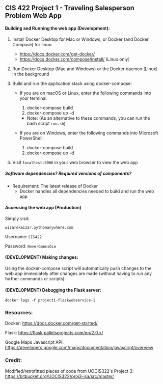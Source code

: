 ## CIS 422 Project 1 - Traveling Salesperson Problem Web App

#### Building and Running the web app (Development):

1. Install Docker Desktop for Mac or Windows, or Docker (and Docker Compose) for linux:
    - https://docs.docker.com/get-docker/
    - https://docs.docker.com/compose/install/ (Linux only)
2. Run Docker Desktop (Mac and Windows) or the Docker daemon (Linux) in the background
3. Build and run the application stack using docker-compose:

    - If you are on macOS or Linux, enter the following commands into your terminal:

        1. docker-compose build
        2. docker-compose up -d 

        - Note: (As an alternative to these commands, you can run the bash script `run.sh`)

    - If you are on Windows, enter the following commands into Microsoft PowerShell: 
    
        1. docker-compose build
        2. docker-compose up -d 

4. Visit `localhost:5000` in your web browser to view the web app

##### Software dependencies? Required versions of components?

- Requirement: The latest release of Docker
    - Docker handles all dependencies needed to build and run the web app

#### Accessing the web app (Production)

Simply visit:
    
    wizardkaizar.pythonanywhere.com

Username: `CIS422`

Password: `NeverGonnaDie`
    

#### (DEVELOPMENT) Making changes:

Using the docker-compose script will automatically push changes to the web app immediately after changes are made (without having to run any further commands or scripts).

#### (DEVELOPMENT) Debugging the Flask server:

    docker logs -f project1-flaskwebservice-1    

### Resources:

Docker: https://docs.docker.com/get-started/

Flask: https://flask.palletsprojects.com/en/2.0.x/

Google Maps Javascript API: https://developers.google.com/maps/documentation/javascript/overview

### Credit:

Modified/retrofitted pieces of code from UOCIS322's Project 3: https://bitbucket.org/UOCIS322/proj3-jsa/src/master/
